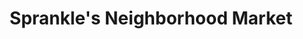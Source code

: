 ---
title: "Sprankle's Neighborhood Market"
url: /leechburg/sprankles-neighborhood-market/
shop: supermarket
---